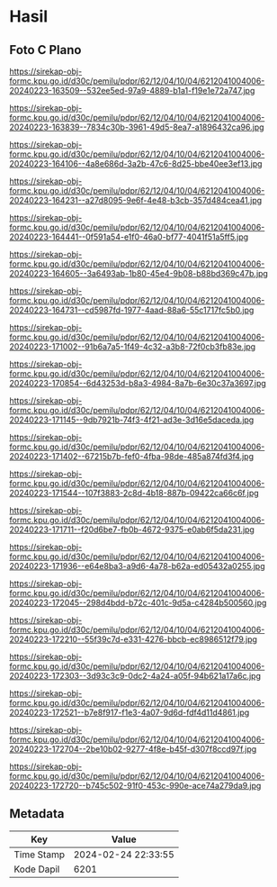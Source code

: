 # Hasil

## Foto C Plano

https://sirekap-obj-formc.kpu.go.id/d30c/pemilu/pdpr/62/12/04/10/04/6212041004006-20240223-163509--532ee5ed-97a9-4889-b1a1-f19e1e72a747.jpg

https://sirekap-obj-formc.kpu.go.id/d30c/pemilu/pdpr/62/12/04/10/04/6212041004006-20240223-163839--7834c30b-3961-49d5-8ea7-a1896432ca96.jpg

https://sirekap-obj-formc.kpu.go.id/d30c/pemilu/pdpr/62/12/04/10/04/6212041004006-20240223-164106--4a8e686d-3a2b-47c6-8d25-bbe40ee3ef13.jpg

https://sirekap-obj-formc.kpu.go.id/d30c/pemilu/pdpr/62/12/04/10/04/6212041004006-20240223-164231--a27d8095-9e6f-4e48-b3cb-357d484cea41.jpg

https://sirekap-obj-formc.kpu.go.id/d30c/pemilu/pdpr/62/12/04/10/04/6212041004006-20240223-164441--0f591a54-e1f0-46a0-bf77-4041f51a5ff5.jpg

https://sirekap-obj-formc.kpu.go.id/d30c/pemilu/pdpr/62/12/04/10/04/6212041004006-20240223-164605--3a6493ab-1b80-45e4-9b08-b88bd369c47b.jpg

https://sirekap-obj-formc.kpu.go.id/d30c/pemilu/pdpr/62/12/04/10/04/6212041004006-20240223-164731--cd5987fd-1977-4aad-88a6-55c1717fc5b0.jpg

https://sirekap-obj-formc.kpu.go.id/d30c/pemilu/pdpr/62/12/04/10/04/6212041004006-20240223-171002--91b6a7a5-1f49-4c32-a3b8-72f0cb3fb83e.jpg

https://sirekap-obj-formc.kpu.go.id/d30c/pemilu/pdpr/62/12/04/10/04/6212041004006-20240223-170854--6d43253d-b8a3-4984-8a7b-6e30c37a3697.jpg

https://sirekap-obj-formc.kpu.go.id/d30c/pemilu/pdpr/62/12/04/10/04/6212041004006-20240223-171145--9db7921b-74f3-4f21-ad3e-3d16e5daceda.jpg

https://sirekap-obj-formc.kpu.go.id/d30c/pemilu/pdpr/62/12/04/10/04/6212041004006-20240223-171402--67215b7b-fef0-4fba-98de-485a874fd3f4.jpg

https://sirekap-obj-formc.kpu.go.id/d30c/pemilu/pdpr/62/12/04/10/04/6212041004006-20240223-171544--107f3883-2c8d-4b18-887b-09422ca66c6f.jpg

https://sirekap-obj-formc.kpu.go.id/d30c/pemilu/pdpr/62/12/04/10/04/6212041004006-20240223-171711--f20d6be7-fb0b-4672-9375-e0ab6f5da231.jpg

https://sirekap-obj-formc.kpu.go.id/d30c/pemilu/pdpr/62/12/04/10/04/6212041004006-20240223-171936--e64e8ba3-a9d6-4a78-b62a-ed05432a0255.jpg

https://sirekap-obj-formc.kpu.go.id/d30c/pemilu/pdpr/62/12/04/10/04/6212041004006-20240223-172045--298d4bdd-b72c-401c-9d5a-c4284b500560.jpg

https://sirekap-obj-formc.kpu.go.id/d30c/pemilu/pdpr/62/12/04/10/04/6212041004006-20240223-172210--55f39c7d-e331-4276-bbcb-ec8986512f79.jpg

https://sirekap-obj-formc.kpu.go.id/d30c/pemilu/pdpr/62/12/04/10/04/6212041004006-20240223-172303--3d93c3c9-0dc2-4a24-a05f-94b621a17a6c.jpg

https://sirekap-obj-formc.kpu.go.id/d30c/pemilu/pdpr/62/12/04/10/04/6212041004006-20240223-172521--b7e8f917-f1e3-4a07-9d6d-fdf4d11d4861.jpg

https://sirekap-obj-formc.kpu.go.id/d30c/pemilu/pdpr/62/12/04/10/04/6212041004006-20240223-172704--2be10b02-9277-4f8e-b45f-d307f8ccd97f.jpg

https://sirekap-obj-formc.kpu.go.id/d30c/pemilu/pdpr/62/12/04/10/04/6212041004006-20240223-172720--b745c502-91f0-453c-990e-ace74a279da9.jpg


## Metadata

| Key        | Value               |
| ---------- | ------------------- |
| Time Stamp | 2024-02-24 22:33:55 |
| Kode Dapil | 6201                |



